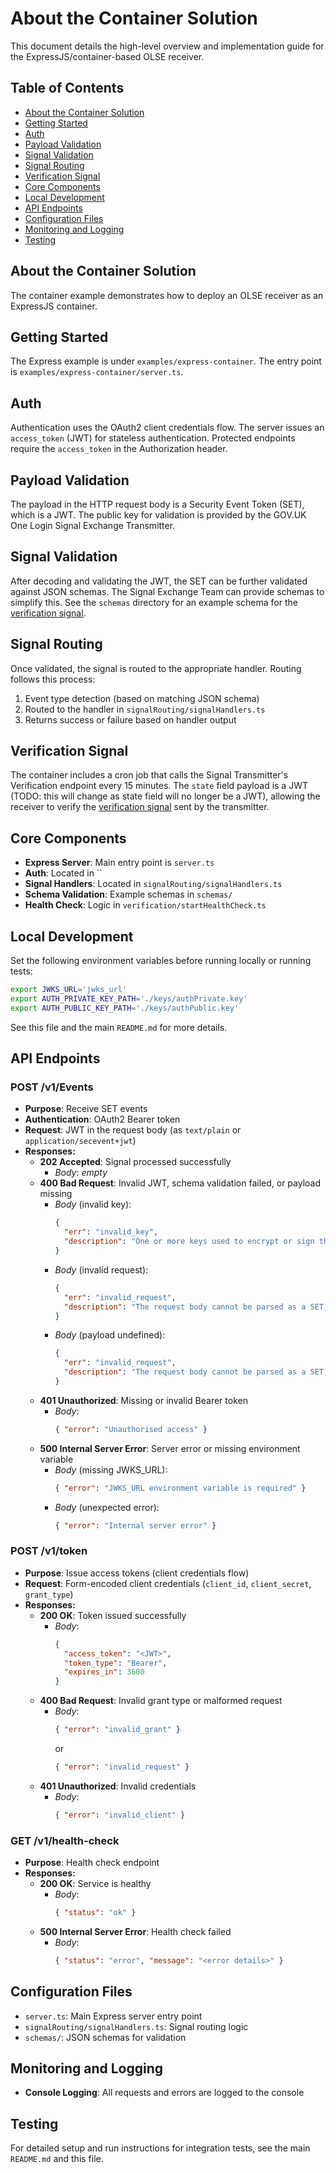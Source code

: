 # About the Container Solution

This document details the high-level overview and implementation guide for the ExpressJS/container-based OLSE receiver.

## Table of Contents

- [About the Container Solution](#about-the-container-solution)
- [Getting Started](#getting-started)
- [Auth](#auth)
- [Payload Validation](#payload-validation)
- [Signal Validation](#signal-validation)
- [Signal Routing](#signal-routing)
- [Verification Signal](#verification-signal)
- [Core Components](#core-components)
- [Local Development](#local-development)
- [API Endpoints](#api-endpoints)
- [Configuration Files](#configuration-files)
- [Monitoring and Logging](#monitoring-and-logging)
- [Testing](#testing)

## About the Container Solution

The container example demonstrates how to deploy an OLSE receiver as an ExpressJS container.

## Getting Started

The Express example is under `examples/express-container`. The entry point is `examples/express-container/server.ts`.

## Auth

Authentication uses the OAuth2 client credentials flow. The server issues an `access_token` (JWT) for stateless authentication. Protected endpoints require the `access_token` in the Authorization header.

## Payload Validation

The payload in the HTTP request body is a Security Event Token (SET), which is a JWT. The public key for validation is provided by the GOV.UK One Login Signal Exchange Transmitter.

## Signal Validation

After decoding and validating the JWT, the SET can be further validated against JSON schemas. The Signal Exchange Team can provide schemas to simplify this. See the `schemas` directory for an example schema for the [verification signal](https://openid.net/specs/openid-sharedsignals-framework-1_0.html#name-verification).

## Signal Routing

Once validated, the signal is routed to the appropriate handler. Routing follows this process:

1. Event type detection (based on matching JSON schema)
2. Routed to the handler in `signalRouting/signalHandlers.ts`
3. Returns success or failure based on handler output

## Verification Signal

The container includes a cron job that calls the Signal Transmitter's Verification endpoint every 15 minutes. The `state` field payload is a JWT (TODO: this will change as state field will no longer be a JWT), allowing the receiver to verify the [verification signal](https://openid.net/specs/openid-sharedsignals-framework-1_0.html#name-verification) sent by the transmitter.

## Core Components

- **Express Server**: Main entry point is `server.ts`
- **Auth**: Located in ``
- **Signal Handlers**: Located in `signalRouting/signalHandlers.ts`
- **Schema Validation**: Example schemas in `schemas/`
- **Health Check**: Logic in `verification/startHealthCheck.ts`

## Local Development

Set the following environment variables before running locally or running tests:

```bash
export JWKS_URL='jwks_url'
export AUTH_PRIVATE_KEY_PATH='./keys/authPrivate.key'
export AUTH_PUBLIC_KEY_PATH='./keys/authPublic.key'
```

See this file and the main `README.md` for more details.

## API Endpoints

### POST /v1/Events

- **Purpose**: Receive SET events
- **Authentication**: OAuth2 Bearer token
- **Request**: JWT in the request body (as `text/plain` or `application/secevent+jwt`)
- **Responses:**
  - **202 Accepted**: Signal processed successfully
    - _Body_: _empty_
  - **400 Bad Request**: Invalid JWT, schema validation failed, or payload missing
    - _Body_ (invalid key):
      ```json
      {
        "err": "invalid_key",
        "description": "One or more keys used to encrypt or sign the SET is invalid or otherwise unacceptable to the SET Recipient (expired, revoked, failed certificate validation, etc.)."
      }
      ```
    - _Body_ (invalid request):
      ```json
      {
        "err": "invalid_request",
        "description": "The request body cannot be parsed as a SET, or the Event Payload within the SET does not conform to the event's definition."
      }
      ```
    - _Body_ (payload undefined):
      ```json
      {
        "err": "invalid_request",
        "description": "The request body cannot be parsed as a SET, or the Event Payload within the SET does not conform to the event's definition."
      }
      ```
  - **401 Unauthorized**: Missing or invalid Bearer token
    - _Body_:
      ```json
      { "error": "Unauthorised access" }
      ```
  - **500 Internal Server Error**: Server error or missing environment variable
    - _Body_ (missing JWKS_URL):
      ```json
      { "error": "JWKS_URL environment variable is required" }
      ```
    - _Body_ (unexpected error):
      ```json
      { "error": "Internal server error" }
      ```

### POST /v1/token

- **Purpose**: Issue access tokens (client credentials flow)
- **Request**: Form-encoded client credentials (`client_id`, `client_secret`, `grant_type`)
- **Responses:**
  - **200 OK**: Token issued successfully
    - _Body_:
      ```json
      {
        "access_token": "<JWT>",
        "token_type": "Bearer",
        "expires_in": 3600
      }
      ```
  - **400 Bad Request**: Invalid grant type or malformed request
    - _Body_:
      ```json
      { "error": "invalid_grant" }
      ```
      or
      ```json
      { "error": "invalid_request" }
      ```
  - **401 Unauthorized**: Invalid credentials
    - _Body_:
      ```json
      { "error": "invalid_client" }
      ```

### GET /v1/health-check

- **Purpose**: Health check endpoint
- **Responses:**
  - **200 OK**: Service is healthy
    - _Body_:
      ```json
      { "status": "ok" }
      ```
  - **500 Internal Server Error**: Health check failed
    - _Body_:
      ```json
      { "status": "error", "message": "<error details>" }
      ```

## Configuration Files

- `server.ts`: Main Express server entry point
- `signalRouting/signalHandlers.ts`: Signal routing logic
- `schemas/`: JSON schemas for validation

## Monitoring and Logging

- **Console Logging**: All requests and errors are logged to the console

## Testing

For detailed setup and run instructions for integration tests, see the main `README.md` and this file.
